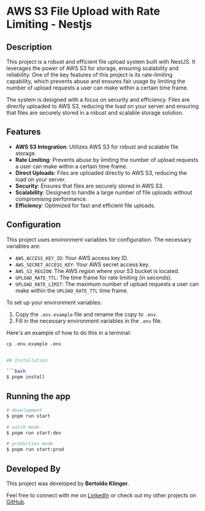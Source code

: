 

# AWS S3 File Upload with Rate Limiting - Nestjs 

## Description

This project is a robust and efficient file upload system built with NestJS. It leverages the power of AWS S3 for storage, ensuring scalability and reliability. One of the key features of this project is its rate-limiting capability, which prevents abuse and ensures fair usage by limiting the number of upload requests a user can make within a certain time frame.

The system is designed with a focus on security and efficiency. Files are directly uploaded to AWS S3, reducing the load on your server and ensuring that files are securely stored in a robust and scalable storage solution.

## Features

- **AWS S3 Integration**: Utilizes AWS S3 for robust and scalable file storage.
- **Rate Limiting**: Prevents abuse by limiting the number of upload requests a user can make within a certain time frame.
- **Direct Uploads**: Files are uploaded directly to AWS S3, reducing the load on your server.
- **Security**: Ensures that files are securely stored in AWS S3.
- **Scalability**: Designed to handle a large number of file uploads without compromising performance.
- **Efficiency**: Optimized for fast and efficient file uploads.

## Configuration

This project uses environment variables for configuration. The necessary variables are:

- `AWS_ACCESS_KEY_ID`: Your AWS access key ID.
- `AWS_SECRET_ACCESS_KEY`: Your AWS secret access key.
- `AWS_S3_REGION`: The AWS region where your S3 bucket is located.
- `UPLOAD_RATE_TTL`: The time frame for rate limiting (in seconds).
- `UPLOAD_RATE_LIMIT`: The maximum number of upload requests a user can make within the `UPLOAD_RATE_TTL` time frame.

To set up your environment variables:

1. Copy the `.env.example` file and rename the copy to `.env`.
2. Fill in the necessary environment variables in the `.env` file.

Here's an example of how to do this in a terminal:

```bash
cp .env.example .env


## Installation

```bash
$ pnpm install
```

## Running the app

```bash
# development
$ pnpm run start

# watch mode
$ pnpm run start:dev

# production mode
$ pnpm run start:prod
```

## Developed By

This project was developed by **Bertoldo Klinger**. 

Feel free to connect with me on [LinkedIn](https://www.linkedin.com/in/bertoldoklinger/) or check out my other projects on [GitHub](https://github.com/bertoldoklinger/).


